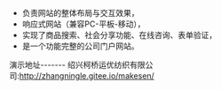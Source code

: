 - 负责网站的整体布局与交互效果，
- 响应式网站（兼容PC-平板-移动），
- 实现了商品搜索、社会分享功能、在线咨询、表单验证，
- 是一个功能完整的公司门户网站。


演示地址-------
绍兴柯桥运优纺织有限公司:http://zhangningle.gitee.io/makesen/
